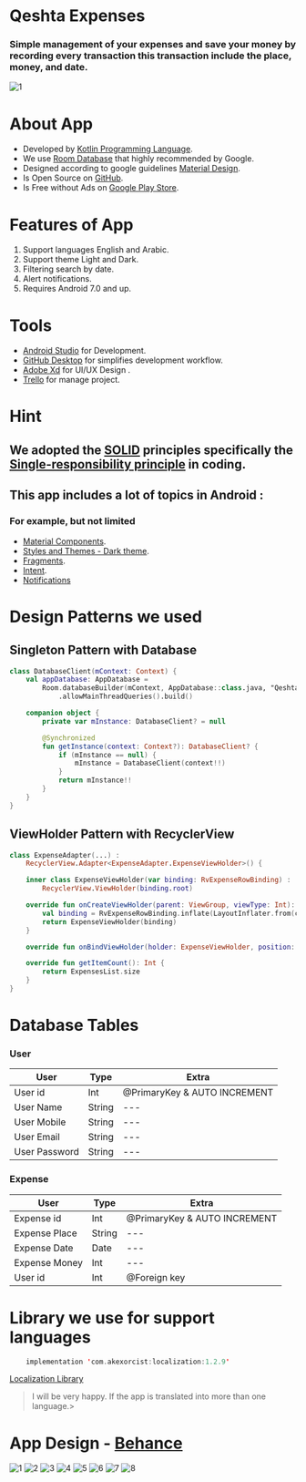# Qeshta Expenses
### Simple management of your expenses and save your money by recording every transaction this transaction include the place, money, and date.
![1](https://github.com/iamqeshta/Qeshta-Expenses-App/blob/master/Design%20Documentation%20-%20Behance/1.jpg)

About App
===
- Developed by [Kotlin Programming Language](https://kotlinlang.org/).
- We use [Room Database](https://developer.android.com/training/data-storage/room) that highly recommended by Google.
- Designed according to google guidelines [Material Design](https://material.io/design).
- Is Open Source on [GitHub](https://github.com/iamqeshta/Qeshta-Expenses-App).
- Is Free without Ads on [Google Play Store](https://play.google.com/store/apps/dev?id=5847015618369379078).


Features of App
===
1. Support languages English and Arabic.
2. Support theme Light and Dark.
3. Filtering search by date.
4. Alert notifications.
5. Requires Android 7.0 and up.

Tools
===
- [Android Studio](https://developer.android.com/studio) for Development.
- [GitHub Desktop](https://desktop.github.com) for simplifies development workflow.
- [Adobe Xd](https://www.adobe.com/products/xd.html) for UI/UX Design .
- [Trello](https://trello.com/en) for manage project.

# Hint
## We adopted the [SOLID](https://en.wikipedia.org/wiki/SOLID) principles specifically the [Single-responsibility principle](https://en.wikipedia.org/wiki/Single-responsibility_principle) in coding.

## This app includes a lot of topics in Android :
### For example, but not limited
- [Material Components](https://material.io/components?platform=android).
- [Styles and Themes - Dark theme](https://developer.android.com/guide/topics/ui/look-and-feel/themes).
- [Fragments](https://developer.android.com/guide/fragments).
- [Intent](https://developer.android.com/reference/android/content/Intent).
- [Notifications](https://developer.android.com/guide/topics/ui/notifiers/notifications)

# Design Patterns we used
## Singleton Pattern with Database
```Kotlin
class DatabaseClient(mContext: Context) {
    val appDatabase: AppDatabase =
        Room.databaseBuilder(mContext, AppDatabase::class.java, "Qeshta_Expenses")
            .allowMainThreadQueries().build()

    companion object {
        private var mInstance: DatabaseClient? = null

        @Synchronized
        fun getInstance(context: Context?): DatabaseClient? {
            if (mInstance == null) {
                mInstance = DatabaseClient(context!!)
            }
            return mInstance!!
        }
    }
}
```
## ViewHolder Pattern with RecyclerView
```Kotlin
class ExpenseAdapter(...) :
    RecyclerView.Adapter<ExpenseAdapter.ExpenseViewHolder>() {

    inner class ExpenseViewHolder(var binding: RvExpenseRowBinding) :
        RecyclerView.ViewHolder(binding.root)

    override fun onCreateViewHolder(parent: ViewGroup, viewType: Int): ExpenseViewHolder {
        val binding = RvExpenseRowBinding.inflate(LayoutInflater.from(context), parent, false)
        return ExpenseViewHolder(binding)
    }

    override fun onBindViewHolder(holder: ExpenseViewHolder, position: Int) {...}

    override fun getItemCount(): Int {
        return ExpensesList.size
    }
}
```

# Database Tables
### User
User | Type | Extra
------------ | ------------- | -------------
User id | Int | @PrimaryKey & AUTO INCREMENT
User Name | String | ---
User Mobile | String | ---
User Email | String | ---
User Password | String | ---

### Expense
User | Type | Extra
------------ | ------------- | -------------
Expense id | Int | @PrimaryKey & AUTO INCREMENT
Expense Place | String | ---
Expense Date | Date | ---
Expense Money | Int | ---
User id | Int | @Foreign key

# Library we use for support languages
```Kotlin
    implementation 'com.akexorcist:localization:1.2.9'
```
[Localization Library](https://github.com/akexorcist/Localization)
> I will be very happy. If the app is translated into more than one language.> 

# App Design - [Behance](https://github.com/iamqeshta/Qeshta-Expenses-App/blob/master/Design%20Documentation%20-%20Behance/1.jpg)
![1](https://github.com/iamqeshta/Qeshta-Expenses-App/blob/master/Design%20Documentation%20-%20Behance/1.jpg)
![2](https://github.com/iamqeshta/Qeshta-Expenses-App/blob/master/Design%20Documentation%20-%20Behance/2.jpg)
![3](https://github.com/iamqeshta/Qeshta-Expenses-App/blob/master/Design%20Documentation%20-%20Behance/3.jpg)
![4](https://github.com/iamqeshta/Qeshta-Expenses-App/blob/master/Design%20Documentation%20-%20Behance/4.jpg)
![5](https://github.com/iamqeshta/Qeshta-Expenses-App/blob/master/Design%20Documentation%20-%20Behance/5.jpg)
![6](https://github.com/iamqeshta/Qeshta-Expenses-App/blob/master/Design%20Documentation%20-%20Behance/6.jpg)
![7](https://github.com/iamqeshta/Qeshta-Expenses-App/blob/master/Design%20Documentation%20-%20Behance/7.jpg)
![8](https://github.com/iamqeshta/Qeshta-Expenses-App/blob/master/Design%20Documentation%20-%20Behance/Thank%20You.jpg)
